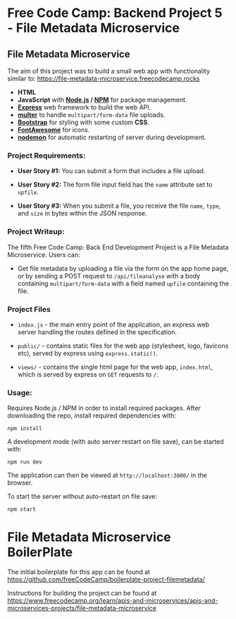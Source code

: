 # Free Code Camp: Backend Project 5 - File Metadata Microservice

## File Metadata Microservice

The aim of this project was to build a small web app with functionality similar to: https://file-metadata-microservice.freecodecamp.rocks

- **HTML**
- **JavaScript** with **[Node.js](https://nodejs.org/en/) / [NPM](https://www.npmjs.com/)** for package management.
- **[Express](https://expressjs.com/)** web framework to build the web API.
- **[multer](https://www.npmjs.com/package/multer)** to handle `multipart/form-data` file uploads.
- **[Bootstrap](https://getbootstrap.com/)** for styling with some custom **CSS**.
- **[FontAwesome](https://fontawesome.com/)** for icons.
- **[nodemon](https://nodemon.io/)** for automatic restarting of server during development.

### Project Requirements:

- **User Story #1:** You can submit a form that includes a file upload.

- **User Story #2:** The form file input field has the `name` attribute set to `upfile`.

- **User Story #3:** When you submit a file, you receive the file `name`, `type`, and `size` in bytes within the JSON response.

### Project Writeup:

The fifth Free Code Camp: Back End Development Project is a File Metadata Microservice. Users can:

- Get file metadata by uploading a file via the form on the app home page, or by sending a POST request to `/api/fileanalyse` with a body containing `multipart/form-data` with a field named `upfile` containing the file.

### Project Files

- `index.js` - the main entry point of the application, an express web server handling the routes defined in the specification.

- `public/` - contains static files for the web app (stylesheet, logo, favicons etc), served by express using `express.static()`.

- `views/` - contains the single html page for the web app, `index.html`, which is served by express on `GET` requests to `/`.

### Usage:

Requires Node.js / NPM in order to install required packages. After downloading the repo, install required dependencies with:

`npm install`

A development mode (with auto server restart on file save), can be started with:

`npm run dev`

The application can then be viewed at `http://localhost:3000/` in the browser.

To start the server without auto-restart on file save:

`npm start`

# File Metadata Microservice BoilerPlate

The initial boilerplate for this app can be found at https://github.com/freeCodeCamp/boilerplate-project-filemetadata/

Instructions for building the project can be found at https://www.freecodecamp.org/learn/apis-and-microservices/apis-and-microservices-projects/file-metadata-microservice
